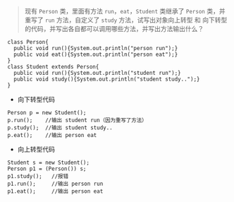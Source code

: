 > 现有 `Person` 类，里面有方法 `run`，`eat`，`Student` 类继承了 `Person` 类，并重写了 `run` 方法，自定义了 `study` 方法，试写出对象向上转型 和 向下转型的代码，并写出各自都可以调用哪些方法，并写出方法输出什么？

```
class Person{
  public void run(){System.out.println("person run");}
  public void eat(){System.out.println("person eat");}
}
class Student extends Person{
  public void run(){System.out.println("student run");}
  public void study(){System.out.println("student study..");}
}
```

- 向下转型代码
```
Person p = new Student(); 
p.run();    //输出 student run（因为重写了方法）
p.study();  //输出 student study..
p.eat();    //输出 person eat
```

- 向上转型代码
```
Student s = new Student();
Person p1 = (Person()) s;
p1.study();   //报错
p1.run();     //输出 person run
p1.eat();     //输出 person eat
```
